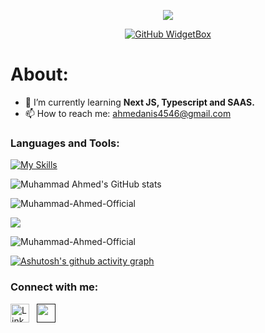 <div align="center">
 
![](https://capsule-render.vercel.app/api?type=waving&height=300&color=gradient&customColorList=9&text=Hi%20👋,%20I'm%20Muhammad%20Ahmed%20‍💻&desc=MERN%20Stack%20Developer%20|%20Crafting%20Responsive%20Web%20Interfaces&descAlign=50&descAlignY=58&fontSize=50&fontAlign=50&fontAlignY=33)

[![GitHub WidgetBox](https://github-widgetbox.vercel.app/api/profile?username=Muhammad-Ahmed-Official&data=followers,repositories,commits&theme=darkmode&hide_border=true&font=Roboto)](https://github.comMuhammad-Ahmed-Official)

</div>
<h1>About:</h1>
<!--  <p style="font-size: 40px;">I'm <b>Muhammad Ahmed</b>. I'm a passionate Frontend developer with a keen interest in creating intuitive and engaging user experiences. Currently, I'm expanding my skill set by diving into backend development, striving to become a versatile full-stack developer. As a student at UBIT, I am constantly learning and growing, eager to tackle new challenges and contribute to innovative projects. My journey in tech is driven by curiosity and a commitment to continuous improvement. </p> -->

- 🌱 I’m currently learning **Next JS, Typescript and SAAS.**
- 📫 How to reach me: ahmedanis4546@gmail.com
  
### Languages and Tools:
[![My Skills](https://skillicons.dev/icons?i=html,css,bootstrap,js,typescript,react,next,tailwindcss,expressjs,nodejs,mongodb,github)](https://skillicons.dev)

![Muhammad Ahmed's GitHub stats](https://github-readme-stats.vercel.app/api?username=Muhammad-Ahmed-Official&show_icons=true&theme=transparent)

<p align="left"> <img src="https://komarev.com/ghpvc/?username=Muhammad-Ahmed-Official&label=Profile%20views&color=0e75b6&style=flat" alt="Muhammad-Ahmed-Official" /> </p>

<p><img align="center" src="http://github-readme-streak-stats.herokuapp.com?user=Muhammad-Ahmed-Official&theme=dark&background=000000"/></p>

<p><img align="center" src="https://github-readme-stats.vercel.app/api/top-langs?username=Muhammad-Ahmed-Official&show_icons=true&locale=en&layout=compact" alt="Muhammad-Ahmed-Official" /></p>

[![Ashutosh's github activity graph](https://github-readme-activity-graph.vercel.app/graph?username=Muhammadahmedanis&bg_color=000000&color=00ffee&line=ffffff&point=0008ff&area=true&hide_border=true)](https://github.com/ashutosh00710/github-readme-activity-graph)


### Connect with me:
 <a href="https://www.linkedin.com/in/muhammad-ahmed-88b843202/" title="Muhammad Ahmed" target="_blank" rel="noreferrer"><img src="https://www.vectorlogo.zone/logos/linkedin/linkedin-tile.svg" alt="LinkedIn" width="30" height="30"/></a>&nbsp;&nbsp;
<a href="" title="Gmail" target="_blank" rel="noreferrer"><img src="https://skillicons.dev/icons?i=gmail" alt="" width="30" height="30"/></a>&nbsp;&nbsp;

